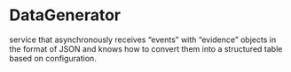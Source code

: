 # DataGenerator
service that asynchronously receives “events” with “evidence” objects in the format of JSON and knows how to convert them into a structured table based on configuration.
